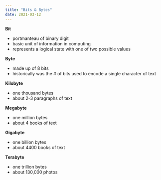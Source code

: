 ```yaml
---
title: "Bits & Bytes"
date: 2021-03-12
---
```


**Bit**
* portmanteau of binary digit
* basic unit of information in computing
* represents a logical state with one of two possible values

**Byte**
* made up of 8 bits
* historically was the # of bits used to encode a single character of text


**Kilobyte**
* one thousand bytes
* about 2-3 paragraphs of text

**Megabyte**
* one million bytes
* about 4 books of text 

**Gigabyte**
* one billion bytes
* about 4400 books of text

**Terabyte**
* one trillion bytes
* about 130,000 photos 